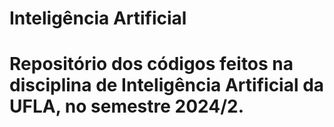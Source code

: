 # Inteligência Artificial

# Repositório dos códigos feitos na disciplina de Inteligência Artificial da UFLA, no semestre 2024/2.
